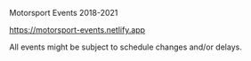 Motorsport Events 2018-2021

https://motorsport-events.netlify.app

All events might be subject to schedule changes and/or delays.
